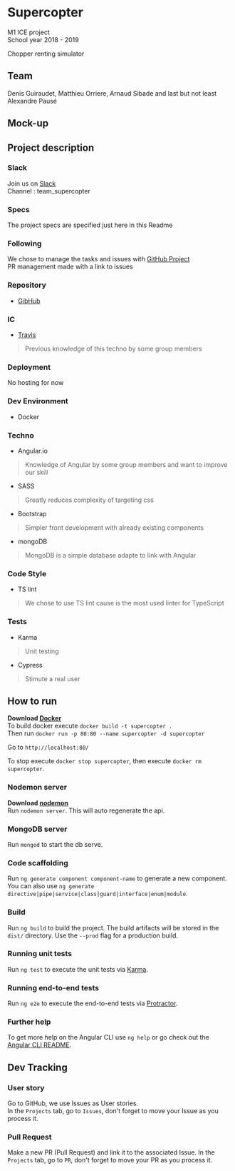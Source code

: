 # Supercopter
M1 ICE project  
School year 2018 - 2019

Chopper renting simulator

## Team
Denis Guiraudet, Matthieu Orriere, Arnaud Sibade and last but not least Alexandre Pausé

## Mock-up

## Project description

### Slack
Join us on [Slack](https://courscollab2018.slack.com/)  
Channel : team_supercopter

### Specs
The project specs are specified just here in this Readme

### Following
We chose to manage the tasks and issues with [GitHub Project](https://github.com/DenisGuiraudet/ICE_supercopter/projects/1)  
PR management made with a link to issues

### Repository
- [GibHub](https://github.com/DenisGuiraudet/supercopter.git)

### IC
- [Travis](https://travis-ci.com/DenisGuiraudet/supercopter)
> Previous knowledge of this techno by some group members

### Deployment
No hosting for now

### Dev Environment
- Docker

### Techno
- Angular.io
> Knowledge of Angular by some group members and want to improve our skill
- SASS
> Greatly reduces complexity of targeting css
- Bootstrap
> Simpler front development with already existing components
- mongoDB
> MongoDB is a simple database adapte to link with Angular

### Code Style
- TS lint
> We chose to use TS lint cause is the most used linter for TypeScript

### Tests 
- Karma
> Unit testing
- Cypress
> Stimute a real user

## How to run

**Download [Docker](https://www.docker.com/get-started)**  
To build docker execute `docker build -t supercopter .`  
Then run `docker run -p 80:80 --name supercopter -d supercopter`

Go to `http://localhost:80/`

To stop execute `docker stop supercopter`, then execute `docker rm supercopter`.

### Nodemon server
**Download [nodemon](https://nodemon.io/)**  
Run `nodemon server`. This will auto regenerate the api.

### MongoDB server
Run `mongod` to start the db serve.

### Code scaffolding
Run `ng generate component component-name` to generate a new component. You can also use `ng generate directive|pipe|service|class|guard|interface|enum|module`.

### Build
Run `ng build` to build the project. The build artifacts will be stored in the `dist/` directory. Use the `--prod` flag for a production build.

### Running unit tests
Run `ng test` to execute the unit tests via [Karma](https://karma-runner.github.io).

### Running end-to-end tests
Run `ng e2e` to execute the end-to-end tests via [Protractor](http://www.protractortest.org/).

### Further help
To get more help on the Angular CLI use `ng help` or go check out the [Angular CLI README](https://github.com/angular/angular-cli/blob/master/README.md).

## Dev Tracking

### User story
Go to GitHub, we use Issues as User stories.  
In the `Projects` tab, go to `Issues`, don't forget to move your Issue as you process it.

### Pull Request
Make a new PR (Pull Request) and link it to the associated Issue.
In the `Projects` tab, go to `PR`, don't forget to move your PR as you process it.
